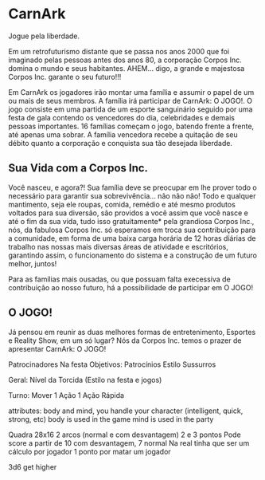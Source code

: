 # CarnArk

Jogue pela liberdade.

Em um retrofuturismo distante que se passa nos anos 2000 que foi imaginado pelas pessoas antes dos anos 80, a corporação Corpos Inc. domina o mundo e seus habitantes. AHEM... digo, a grande e majestosa Corpos Inc. garante o seu futuro!!! 

Em CarnArk os jogadores irão montar uma família e assumir o papel de um ou mais de seus membros. A família irá participar de CarnArk: O JOGO!. O jogo consiste em uma partida de um esporte sanguinário seguido por uma festa de gala contendo os vencedores do dia, celebridades e demais pessoas importantes. 16 famílias começam o jogo, batendo frente a frente, até apenas uma sobrar. A família vencedora recebe a quitação de seu débito quanto a corporação e conquista sua tão desejada liberdade.


## Sua Vida com a Corpos Inc.

Você nasceu, e agora?! Sua família deve se preocupar em lhe prover todo o necessário para garantir sua sobrevivência... não não não! Todo e qualquer mantimento, seja ele roupas, comida, remédio e até mesmo produtos voltados para sua diversão, são providos a você assim que você nasce e até o fim da sua vida, tudo isso gratuitamente* pela grandiosa Corpos Inc., nós, da fabulosa Corpos Inc. só esperamos em troca sua contribuição para a comunidade, em forma de uma baixa carga horária de 12 horas diárias de trabalho nas nossas mais diversas áreas de atividade e escritórios, garantindo assim, o funcionamento do sistema e a construção de um futuro melhor, juntos!

Para as famílias mais ousadas, ou que possuam falta execessiva de contribuição ao nosso futuro, há a possibilidade de participar em O JOGO!

## O JOGO!

Já pensou em reunir as duas melhores formas de entretenimento, Esportes e Reality Show, em um só lugar? Nós da Corpos Inc. temos o prazer de apresentar CarnArk: O JOGO!


Patrocinadores
Na festa
Objetivos: 
Patrocínios
Estilo
Sussurros

Geral:
Nível da Torcida (Estilo na festa e jogos)

Turno: 
Mover
1 Ação
1 Ação Rápida


 attributes: body and mind, you handle your character (intelligent, quick, strong, etc)
 body is used in the game
 mind is used in the party

Quadra 28x16
2 arcos (normal e com desvantagem) 2 e 3 pontos
Pode score a partir de 10 com desvantagem, 7 normal
Na real tinha que ser um cálculo por jogador
1 ponto por matar um jogador

3d6 get higher